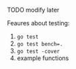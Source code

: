 TODO modify later

Feaures about testing:
1. `go test`
2. `go test bench=.`
3. `go test -cover`
4. example functions